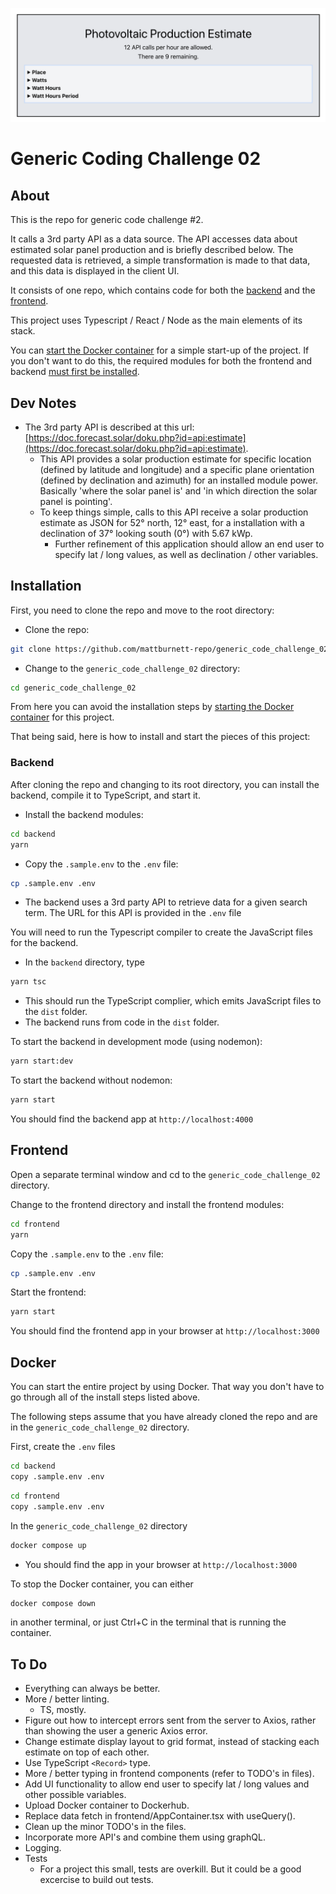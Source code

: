 ![repo header](public/header.png?raw=true "Generic FSE Code Challenge 02")

# Generic Coding Challenge 02

## About

This is the repo for generic code challenge #2.

It calls a 3rd party API as a data source. The API accesses data about estimated solar panel production and is briefly described below.
The requested data is retrieved, a simple transformation is made to that data, and this data is displayed in the client UI.

It consists of one repo, which contains code for both the [backend](./backend) and the [frontend](./frontend).

This project uses Typescript / React / Node as the main elements of its stack.

You can [start the Docker container](#docker) for a simple start-up of the project. If you don't want to do this, the required modules for both the frontend and backend [must first be installed](#installation).

## Dev Notes

- The 3rd party API is described at this url: [https://doc.forecast.solar/doku.php?id=api:estimate](https://doc.forecast.solar/doku.php?id=api:estimate).
  - This API provides a solar production estimate for specific location (defined by latitude and longitude) and a specific plane orientation (defined by declination and azimuth) for an installed module power. Basically 'where the solar panel is' and 'in which direction the solar panel is pointing'.
  - To keep things simple, calls to this API receive a solar production estimate as JSON for 52° north, 12° east, for a installation with a declination of 37° looking south (0°) with 5.67 kWp.
    - Further refinement of this application should allow an end user to specify lat / long values, as well as declination / other variables.

## Installation

First, you need to clone the repo and move to the root directory:

- Clone the repo:

```sh
git clone https://github.com/mattburnett-repo/generic_code_challenge_02
```

- Change to the `generic_code_challenge_02` directory:

```sh
cd generic_code_challenge_02
```

From here you can avoid the installation steps by [starting the Docker container](#docker) for this project.

That being said, here is how to install and start the pieces of this project:

### Backend

After cloning the repo and changing to its root directory, you can install the backend, compile it to TypeScript, and start it.

- Install the backend modules:

```sh
cd backend
yarn
```

- Copy the `.sample.env` to the `.env` file:

```sh
cp .sample.env .env
```

- The backend uses a 3rd party API to retrieve data for a given search term. The URL for this API is provided in the `.env` file

You will need to run the Typescript compiler to create the JavaScript files for the backend.

- In the `backend` directory, type

```sh
yarn tsc
```

- This should run the TypeScript complier, which emits JavaScript files to the `dist` folder.
- The backend runs from code in the `dist` folder.

To start the backend in development mode (using nodemon):

```sh
yarn start:dev
```

To start the backend without nodemon:

```sh
yarn start
```

You should find the backend app at `http://localhost:4000`

## Frontend

Open a separate terminal window and cd to the `generic_code_challenge_02` directory.

Change to the frontend directory and install the frontend modules:

```sh
cd frontend
yarn
```

Copy the `.sample.env` to the `.env` file:

```sh
cp .sample.env .env
```

Start the frontend:

```sh
yarn start
```

You should find the frontend app in your browser at `http://localhost:3000`

## Docker

You can start the entire project by using Docker. That way you don't have to go through all of the install steps listed above.

The following steps assume that you have already cloned the repo and are in the `generic_code_challenge_02` directory.

First, create the `.env` files

```sh
cd backend
copy .sample.env .env
```

```sh
cd frontend
copy .sample.env .env
```

In the `generic_code_challenge_02` directory

```sh
docker compose up
```

- You should find the app in your browser at `http://localhost:3000`

To stop the Docker container, you can either

```sh
docker compose down
```

in another terminal, or just Ctrl+C in the terminal that is running the container.

## To Do

- Everything can always be better.
- More / better linting.
  - TS, mostly.
- Figure out how to intercept errors sent from the server to Axios, rather than showing the user a generic Axios error.
- Change estimate display layout to grid format, instead of stacking each estimate on top of each other.
- Use TypeScript `<Record>` type.
- More / better typing in frontend components (refer to TODO's in files).
- Add UI functionality to allow end user to specify lat / long values and other possible variables.
- Upload Docker container to Dockerhub.
- Replace data fetch in frontend/AppContainer.tsx with useQuery().
- Clean up the minor TODO's in the files.
- Incorporate more API's and combine them using graphQL.
- Logging.
- Tests
  - For a project this small, tests are overkill. But it could be a good excercise to build out tests.
